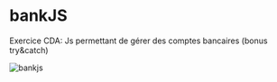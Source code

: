 # bankJS
Exercice CDA: Js permettant de gérer des comptes bancaires (bonus try&catch)

![bankjs](https://github.com/Camille-Durand/CoursJS/assets/75265358/cc70551a-38d7-48e5-86b9-6f3733a6d18f)
